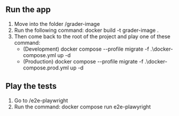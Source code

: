 ## Run the app
1. Move into the folder /grader-image
2. Run the following command: docker build -t grader-image .
3. Then come back to the root of the project and play one of these command:
   - (Development) docker compose --profile migrate  -f .\docker-compose.yml up -d
   - (Production) docker compose --profile migrate  -f .\docker-compose.prod.yml up -d

## Play the tests
1. Go to /e2e-playwright
2. Run the command: docker compose run e2e-plawyright

